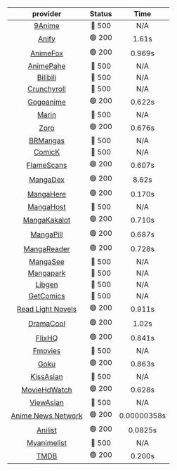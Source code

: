 | **provider** | **Status** | **Time** |
|:--------:|:------:|:----:|
| [9Anime](https://aniwave.to) | 🔴 500 | N/A |
|  [Anify](https://anify.eltik.cc)  | 🟢 200 | 1.61s |
|  [AnimeFox](https://animefox.tv)  | 🟢 200 | 0.969s |
| [AnimePahe](https://animepahe.com) | 🔴 500 | N/A |
| [Bilibili](https://bilibili.tv) | 🔴 500 | N/A |
| [Crunchyroll](https://cronchy.consumet.stream) | 🔴 500 | N/A |
|  [Gogoanime](https://anitaku.pe)  | 🟢 200 | 0.622s |
| [Marin](https://marin.moe) | 🔴 500 | N/A |
|  [Zoro](https://hianime.to)  | 🟢 200 | 0.676s |
| [BRMangas](https://www.brmangas.net) | 🔴 500 | N/A |
| [ComicK](https://comick.app) | 🔴 500 | N/A |
|  [FlameScans](https://flamescans.org/)  | 🟢 200 | 0.607s |
|  [MangaDex](https://mangadex.org)  | 🟢 200 | 8.62s |
|  [MangaHere](http://www.mangahere.cc)  | 🟢 200 | 0.170s |
| [MangaHost](https://mangahosted.com) | 🔴 500 | N/A |
|  [MangaKakalot](https://mangakakalot.com)  | 🟢 200 | 0.710s |
|  [MangaPill](https://mangapill.com)  | 🟢 200 | 0.687s |
|  [MangaReader](https://mangareader.to)  | 🟢 200 | 0.728s |
| [MangaSee](https://mangasee123.com) | 🔴 500 | N/A |
| [Mangapark](https://v2.mangapark.net) | 🔴 500 | N/A |
| [Libgen](http://libgen) | 🔴 500 | N/A |
| [GetComics](https://getcomics.info/) | 🔴 500 | N/A |
|  [Read Light Novels](https://readlightnovels.net)  | 🟢 200 | 0.911s |
|  [DramaCool](https://dramacool.com.pa)  | 🟢 200 | 1.02s |
|  [FlixHQ](https://flixhq.to)  | 🟢 200 | 0.841s |
| [Fmovies](https://fmovies24.to) | 🔴 500 | N/A |
|  [Goku](https://goku.sx)  | 🟢 200 | 0.863s |
| [KissAsian](https://kissasian.mx) | 🔴 500 | N/A |
|  [MovieHdWatch](https://movieshd.watch)  | 🟢 200 | 0.628s |
| [ViewAsian](https://viewasian.co) | 🔴 500 | N/A |
|  [Anime News Network](https://www.animenewsnetwork.com)  | 🟢 200 | 0.00000358s |
|  [Anilist](https://anilist.co)  | 🟢 200 | 0.0825s |
| [Myanimelist](https://myanimelist.net/) | 🔴 500 | N/A |
|  [TMDB](https://www.themoviedb.org)  | 🟢 200 | 0.200s |
